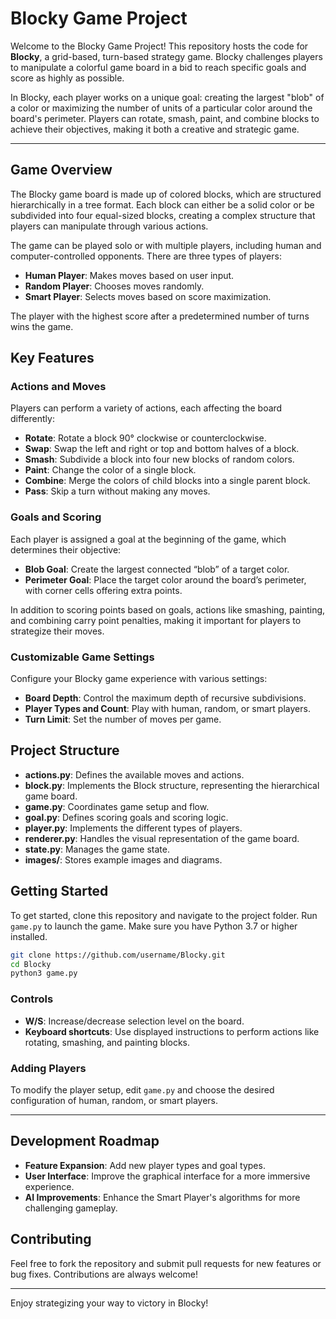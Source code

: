 # Blocky Game Project

Welcome to the Blocky Game Project! This repository hosts the code for **Blocky**, a grid-based, turn-based strategy game. Blocky challenges players to manipulate a colorful game board in a bid to reach specific goals and score as highly as possible.

In Blocky, each player works on a unique goal: creating the largest "blob" of a color or maximizing the number of units of a particular color around the board's perimeter. Players can rotate, smash, paint, and combine blocks to achieve their objectives, making it both a creative and strategic game.

---

## Game Overview

The Blocky game board is made up of colored blocks, which are structured hierarchically in a tree format. Each block can either be a solid color or be subdivided into four equal-sized blocks, creating a complex structure that players can manipulate through various actions.

The game can be played solo or with multiple players, including human and computer-controlled opponents. There are three types of players:
- **Human Player**: Makes moves based on user input.
- **Random Player**: Chooses moves randomly.
- **Smart Player**: Selects moves based on score maximization.

The player with the highest score after a predetermined number of turns wins the game.

## Key Features

### Actions and Moves
Players can perform a variety of actions, each affecting the board differently:
- **Rotate**: Rotate a block 90° clockwise or counterclockwise.
- **Swap**: Swap the left and right or top and bottom halves of a block.
- **Smash**: Subdivide a block into four new blocks of random colors.
- **Paint**: Change the color of a single block.
- **Combine**: Merge the colors of child blocks into a single parent block.
- **Pass**: Skip a turn without making any moves.

### Goals and Scoring
Each player is assigned a goal at the beginning of the game, which determines their objective:
- **Blob Goal**: Create the largest connected “blob” of a target color.
- **Perimeter Goal**: Place the target color around the board’s perimeter, with corner cells offering extra points.

In addition to scoring points based on goals, actions like smashing, painting, and combining carry point penalties, making it important for players to strategize their moves.

### Customizable Game Settings
Configure your Blocky game experience with various settings:
- **Board Depth**: Control the maximum depth of recursive subdivisions.
- **Player Types and Count**: Play with human, random, or smart players.
- **Turn Limit**: Set the number of moves per game.

## Project Structure

- **actions.py**: Defines the available moves and actions.
- **block.py**: Implements the Block structure, representing the hierarchical game board.
- **game.py**: Coordinates game setup and flow.
- **goal.py**: Defines scoring goals and scoring logic.
- **player.py**: Implements the different types of players.
- **renderer.py**: Handles the visual representation of the game board.
- **state.py**: Manages the game state.
- **images/**: Stores example images and diagrams.

## Getting Started

To get started, clone this repository and navigate to the project folder. Run `game.py` to launch the game. Make sure you have Python 3.7 or higher installed.

```bash
git clone https://github.com/username/Blocky.git
cd Blocky
python3 game.py
```

### Controls

- **W/S**: Increase/decrease selection level on the board.
- **Keyboard shortcuts**: Use displayed instructions to perform actions like rotating, smashing, and painting blocks.

### Adding Players
To modify the player setup, edit `game.py` and choose the desired configuration of human, random, or smart players.

---

## Development Roadmap

- **Feature Expansion**: Add new player types and goal types.
- **User Interface**: Improve the graphical interface for a more immersive experience.
- **AI Improvements**: Enhance the Smart Player's algorithms for more challenging gameplay.

## Contributing

Feel free to fork the repository and submit pull requests for new features or bug fixes. Contributions are always welcome!

---

Enjoy strategizing your way to victory in Blocky!
